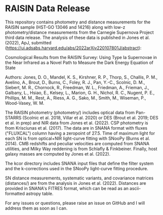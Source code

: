 RAISIN Data Release
===================

This repository contains photometry and distance measurements for the RAISIN sample (HST-GO 13046 and 14216) along with low-z photometry/distance measurements from the Carnegie Supernova Project third data release.  The analysis of these data is published in Jones et al. (2022), ApJ, submitted (https://ui.adsabs.harvard.edu/abs/2022arXiv220107801J/abstract):

Cosmological Results from the RAISIN Survey: Using Type Ia Supernovae in the Near Infrared as a Novel Path to Measure the Dark Energy Equation of State

Authors: Jones, D. O., Mandel, K. S., Kirshner, R. P., Thorp, S., Challis, P. M., Avelino, A., Brout, D., Burns, C., Foley, R. J., Pan, Y.-C., Scolnic, D. M., Siebert, M. R., Chornock, R., Freedman, W. L., Friedman, A., Frieman, J., Galbany, L., Hsiao, E., Kelsey, L., Marion, G. H., Nichol, R. C., Nugent, P. E., Phillips, M. M., Rest, A., Riess, A. G., Sako, M., Smith, M., Wiseman, P., Wood-Vasey, W. M.

The RAISIN photometry (photometry/) includes optical data from Pan-STARRS (Scolnic et al. 2018, Villar et al. 2020) or DES (Brout et al. 2019; DES et al. in prep) and NIR data from Jones et al. (2022).  CSP photometry is from Krisciunas et al. (2017).  The data are in SNANA format with fluxes ("FLUXCAL") column having a zeropoint of 27.5.  Time of maximum light for each SN is from optical$+$NIR light-curve fitting with SNooPy (Burns et al. 2014).  CMB redshifts and peculiar velocities are computed from SNANA utilities, and Milky Way reddening is from Schlafly & Finkbeiner.  Finally, host galaxy masses are computed by Jones et al. (2022).

The kcor directory includes SNANA input files that define the filter system and the k-corrections used in the SNooPy light-curve fitting procedure.

SN distance measurements, systematic variants, and covariance matrices (distances/) are from the analysis in Jones et al. (2022).  Distances are provided in SNANA's FITRES format, which can be read as an ascii-formatted astropy table.

For any issues or questions, please raise an issue on GitHub and I will address them as soon as I can.

